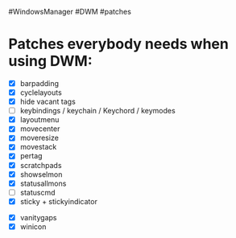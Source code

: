 #WindowsManager
#DWM
#patches

# Patches everybody needs when using DWM:
- [x] barpadding
- [x] cyclelayouts
- [x] hide vacant tags
- [ ] keybindings / keychain / Keychord / keymodes
- [x] layoutmenu
- [x] movecenter
- [x] moveresize
- [x] movestack
- [x] pertag
- [x] scratchpads
- [x] showselmon
- [x] statusallmons
- [ ] statuscmd
- [x] sticky + stickyindicator
<!-- - [x] systray (have to analyse this carefully 'cause it messes with the barpadding patch I applied) -->
- [x] vanitygaps
- [x] winicon
